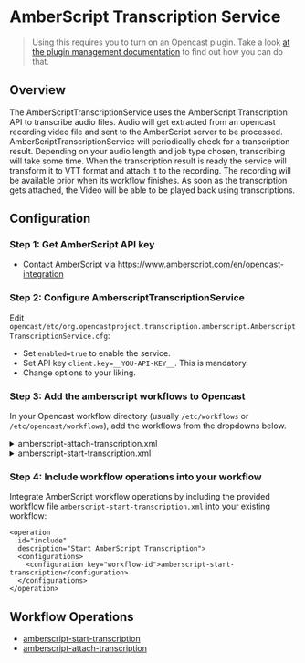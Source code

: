 AmberScript Transcription Service
=================================

> Using this requires you to turn on an Opencast plugin.
> Take a look [at the plugin management documentation](plugin-management.md) to find out how you can do that.

Overview
--------

The AmberScriptTranscriptionService uses the AmberScript Transcription API to transcribe audio files.
Audio will get extracted from an opencast recording video file and sent to the AmberScript server to be processed.
AmberScriptTranscriptionService will periodically check for a transcription result.
Depending on your audio length and job type chosen, transcribing will take some time.
When the transcription result is ready the service will transform it to VTT format and attach it to the recording.
The recording will be available prior when its workflow finishes.
As soon as the transcription gets attached, the Video will be able to be played back using transcriptions.


Configuration
-------------

### Step 1: Get AmberScript API key

* Contact AmberScript via https://www.amberscript.com/en/opencast-integration

### Step 2: Configure AmberscriptTranscriptionService

Edit `opencast/etc/org.opencastproject.transcription.amberscript.AmberscriptTranscriptionService.cfg`:

* Set `enabled=true` to enable the service.
* Set API key `client.key=__YOU-API-KEY__`. This is mandatory.
* Change options to your liking.

### Step 3: Add the amberscript workflows to Opencast

In your Opencast workflow directory (usually `/etc/workflows` or `/etc/opencast/workflows`), add the workflows from the
dropdowns below.

<details>

<summary>amberscript-attach-transcription.xml</summary>

```xml
<?xml version="1.0" encoding="UTF-8"?>
<definition xmlns="http://workflow.opencastproject.org">
  <id>amberscript-attach-transcripts</id>
  <title>Attach caption/transcripts generated by AmberScript</title>
  <tags />
  <description>Attach transcription generated by the AmberScript service.
    This is an internal workflow, started by the Transcription Service.
  </description>
  <configuration_panel />

  <operations>

    <!-- Attach caption/transcript -->

    <operation id="amberscript-attach-transcription"
      fail-on-error="true"
      exception-handler-workflow="partial-error"
      description="Attach captions/transcription">
      <configurations>
        <!-- This is filled out by the transcription service when starting this workflow -->
        <configuration key="transcription-job-id">${transcriptionJobId}</configuration>
        <!-- Caption generated will have the default flavor based on the target-caption-format e.g. captions/vtt -->
        <configuration key="target-caption-format">vtt</configuration>
        <configuration key="target-tag">engage-download</configuration>
      </configurations>
    </operation>

    <!-- Merge caption/transcript to existing publication and republish -->
    <operation id="publish-engage"
      fail-on-error="true"
      exception-handler-workflow="partial-error"
      description="Distribute and publish to engage server">
      <configurations>
        <configuration key="download-source-flavors">dublincore/*,security/*</configuration>
        <configuration key="download-source-tags">engage-download</configuration>
        <configuration key="strategy">merge</configuration>
        <configuration key="check-availability">false</configuration>
      </configurations>
    </operation>

    <operation
      id="republish-oaipmh"
      exception-handler-workflow="partial-error"
      description="Update recording metadata in default OAI-PMH repository">
      <configurations>
        <configuration key="source-flavors">dublincore/*,security/*</configuration>
        <configuration key="download-source-tags">engage-download</configuration>
        <configuration key="repository">default</configuration>
      </configurations>
    </operation>

    <!-- Archive media package -->

    <operation id="snapshot"
      fail-on-error="true"
      exception-handler-workflow="partial-error"
      description="Archive media package">
      <configurations>
        <configuration key="source-flavors">*/*</configuration>
      </configurations>
    </operation>

    <!-- Clean up work artifacts -->

    <operation
        id="cleanup"
        fail-on-error="false"
        description="Remove temporary processing artifacts">
      <configurations>
        <configuration key="delete-external">true</configuration>
        <!-- FixMe Don't clean up ACLs until workflow service no longer looks for them in the WFR. -->
        <configuration key="preserve-flavors">security/*</configuration>
      </configurations>
    </operation>

  </operations>

</definition>
```

</details>

<details>

<summary>amberscript-start-transcription.xml</summary>

```xml
<?xml version="1.0" encoding="UTF-8"?>
<definition xmlns="http://workflow.opencastproject.org">
  <id>amberscript-start-transcription</id>
  <title>Start AmberScript Transcription</title>
  <tags>
    <tag>archive</tag>
  </tags>
  <description>Start the AmberScript transcription</description>

  <operations>

    <operation
        id="defaults"
        description="Applying default values for AmberScript Transcriptions">
      <configurations>
        <configuration key="skipFlavor">captions/vtt</configuration>
        <configuration key="language">en</configuration>
        <configuration key="jobtype">direct</configuration>
      </configurations>
    </operation>

    <operation
        id="encode"
        fail-on-error="true"
        exception-handler-workflow="partial-error"
        description="Encoding audio for transcription">
      <configurations>
        <configuration key="source-flavor">*/source</configuration>
        <configuration key="target-flavor">audio/mp3</configuration>
        <configuration key="target-tags">transcript</configuration>
        <configuration key="encoding-profile">audio-mp3</configuration>
      </configurations>
    </operation>

    <operation
        id="amberscript-start-transcription"
        max-attempts="3"
        retry-strategy="hold"
        fail-on-error="true"
        exception-handler-workflow="partial-error"
        description="Start AmberScript transcription job">
      <configurations>
          <configuration key="source-tag">transcript</configuration>
          <configuration key="language">${language}</configuration>
        <configuration key="jobtype">${jobtype}</configuration>
        <configuration key="skip-if-flavor-exists">${skipFlavor}</configuration>
      </configurations>
    </operation>

  </operations>

</definition>
```

</details>

### Step 4: Include workflow operations into your workflow

Integrate AmberScript workflow operations by including the provided workflow file `amberscript-start-transcription.xml`
into your existing workflow:

```
<operation
  id="include"
  description="Start AmberScript Transcription">
  <configurations>
    <configuration key="workflow-id">amberscript-start-transcription</configuration>
  </configurations>
</operation>
```

Workflow Operations
-------------------

* [amberscript-start-transcription](../workflowoperationhandlers/amberscript-start-transcription-woh.md)
* [amberscript-attach-transcription](../workflowoperationhandlers/amberscript-attach-transcription-woh.md)

